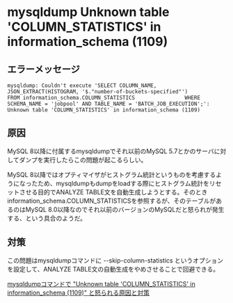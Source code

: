 # mysqldump Unknown table 'COLUMN_STATISTICS' in information_schema (1109)

## エラーメッセージ

    mysqldump: Couldn't execute 'SELECT COLUMN_NAME,                       JSON_EXTRACT(HISTOGRAM, '$."number-of-buckets-specified"')                FROM information_schema.COLUMN_STATISTICS                WHERE SCHEMA_NAME = 'jobpool' AND TABLE_NAME = 'BATCH_JOB_EXECUTION';': Unknown table 'COLUMN_STATISTICS' in information_schema (1109)

## 原因

MySQL 8以降に付属するmysqldumpでそれ以前のMySQL 5.7とかのサーバに対してダンプを実行したらこの問題が起こるらしい。

MySQL 8以降ではオプティマイザがヒストグラム統計というものを考慮するようになったため、mysqldumpもdumpをloadする際にヒストグラム統計をリセットさせる目的でANALYZE TABLE文を自動生成しようとする。そのときinformation_schema.COLUMN_STATISTICSを参照するが、そのテーブルがあるのはMySQL 8.0以降なのでそれ以前のバージョンのMySQLだと怒られが発生する、という具合のようだ。

## 対策

この問題はmysqldumpコマンドに --skip-column-statistics というオプションを設定して、ANALYZE TABLE文の自動生成をやめさせることで回避できる。

[mysqldumpコマンドで "Unknown table 'COLUMN_STATISTICS' in information_schema (1109)" と怒られる原因と対策](https://blog.pinkumohikan.com/entry/mysqldump-disable-column-statistics)